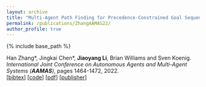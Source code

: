 ```yaml
---
layout: archive
title: "Multi-Agent Path Finding for Precedence-Constrained Goal Sequences"
permalink: /publications/ZhangAAMAS22/
author_profile: true
---
```


{% include base_path %}
 
Han Zhang*, Jingkai Chen*, **Jiaoyang Li**, Brian Williams and Sven Koenig.       
<i>International Joint Conference on Autonomous Agents and Multi-Agent Systems (**AAMAS**)</i>, pages 1464-1472, 2022.     
[<a href="javascript:void(0)" onclick="(function(target, id) { if ($('#' + id).css('display') == 'block') { $('#' + id).hide('fast'); $(target).text('bibtex') } else { $('#' + id).show('fast'); $(target).text('bibtex▲') } })(this, 'bibtex-ZhangAAMAS22');">bibtex</a>]
[[code](https://github.com/HanZhang39/MAPF-PC)] 
[[pdf](https://jiaoyang-li.github.io/files/2022-AAMAS.pdf)]
[[publisher](https://dl.acm.org/doi/abs/10.5555/3535850.3536013)]
<div id="bibtex-ZhangAAMAS22" style="display:none">
<pre>@inproceedings{ZhangAAMAS22,
  author    = {Han Zhang and Jingkai Chen and Jiaoyang Li and Brian Williams and Sven Koenig},
  title     = {Multi-Agent Path Finding for Precedence-Constrained Goal Sequences},
  booktitle = {Proceedings of the 21th International Joint Conference on Autonomous Agents and Mult-Agent Systems (AAMAS)},
  pages     = {1464--1472},
  year      = {2022}
}
</pre></div>  